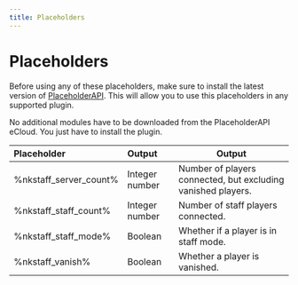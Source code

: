```yaml
---
title: Placeholders
---
```

# Placeholders

Before using any of these placeholders, make sure to install the latest version of [PlaceholderAPI](https://www.spigotmc.org/resources/placeholderapi.6245). This will allow you to use this placeholders in any supported plugin.

No additional modules have to be downloaded from the PlaceholderAPI eCloud. You just have to install the plugin.


| Placeholder            | Output         | Output                                                       |
| :--------------------- | :------------- | ------------------------------------------------------------ |
| %nkstaff_server_count% | Integer number | Number of players connected, but excluding vanished players. |
| %nkstaff_staff_count%  | Integer number | Number of staff players connected.                           |
| %nkstaff_staff_mode%   | Boolean        | Whether if a player is in staff mode.                        |
| %nkstaff_vanish%       | Boolean        | Whether a player is vanished.                                |
